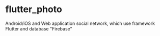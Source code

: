 # flutter_photo

Android/iOS and Web application social network, which use framework Flutter and database "Firebase"

